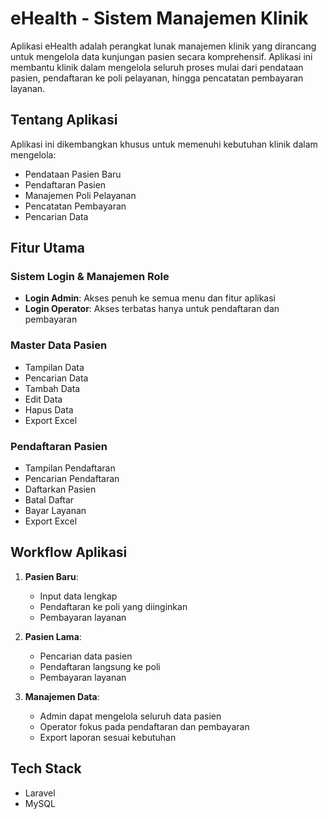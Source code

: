 # eHealth - Sistem Manajemen Klinik

Aplikasi eHealth adalah perangkat lunak manajemen klinik yang dirancang untuk mengelola data kunjungan pasien secara komprehensif. Aplikasi ini membantu klinik dalam mengelola seluruh proses mulai dari pendataan pasien, pendaftaran ke poli pelayanan, hingga pencatatan pembayaran layanan.

## Tentang Aplikasi

Aplikasi ini dikembangkan khusus untuk memenuhi kebutuhan klinik dalam mengelola:
- Pendataan Pasien Baru
- Pendaftaran Pasien
- Manajemen Poli Pelayanan
- Pencatatan Pembayaran
- Pencarian Data

## Fitur Utama

### Sistem Login & Manajemen Role
- **Login Admin**: Akses penuh ke semua menu dan fitur aplikasi
- **Login Operator**: Akses terbatas hanya untuk pendaftaran dan pembayaran

### Master Data Pasien
- Tampilan Data
- Pencarian Data
- Tambah Data
- Edit Data
- Hapus Data
- Export Excel

### Pendaftaran Pasien
- Tampilan Pendaftaran
- Pencarian Pendaftaran
- Daftarkan Pasien
- Batal Daftar
- Bayar Layanan
- Export Excel

## Workflow Aplikasi

1. **Pasien Baru**: 
   - Input data lengkap
   - Pendaftaran ke poli yang diinginkan
   - Pembayaran layanan

2. **Pasien Lama**:
   - Pencarian data pasien
   - Pendaftaran langsung ke poli
   - Pembayaran layanan

3. **Manajemen Data**:
   - Admin dapat mengelola seluruh data pasien
   - Operator fokus pada pendaftaran dan pembayaran
   - Export laporan sesuai kebutuhan

## Tech Stack

- Laravel
- MySQL
